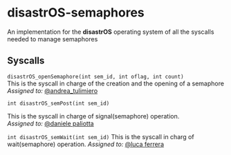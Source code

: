 # disastrOS-semaphores
An implementation for the **disastrOS** operating system of all the syscalls needed to manage semaphores

## Syscalls
`disastrOS_openSemaphore(int sem_id, int oflag, int count)`  
This is the syscall in charge of the creation and the opening of a semaphore  
*Assigned to:* [@andrea_tulimiero](https://github.com/andreatulimiero)

`int disastrOS_semPost(int sem_id)`

This is the syscall in charge of signal(semaphore) operation.  
*Assigned to:* [@daniele paliotta](https://github.com/dpstart)

`int disastrOS_semWait(int sem_id)`
This is the syscall in charg of wait(semaphore) operation.
*Assigned to:* [@luca ferrera](https://github.com/Luca-Ferrera)

